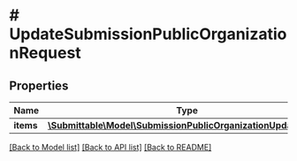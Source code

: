 # # UpdateSubmissionPublicOrganizationRequest

## Properties

Name | Type | Description | Notes
------------ | ------------- | ------------- | -------------
**items** | [**\Submittable\Model\SubmissionPublicOrganizationUpdateItem[]**](SubmissionPublicOrganizationUpdateItem.md) |  |

[[Back to Model list]](../../README.md#models) [[Back to API list]](../../README.md#endpoints) [[Back to README]](../../README.md)

